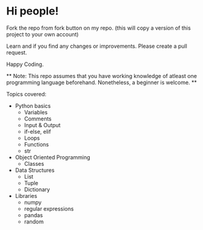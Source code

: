 # Hi people!

Fork the repo from fork button on my repo. (this will copy a version of this project to your own account)

Learn and if you find any changes or improvements. Please create a pull request.

Happy Coding.

** Note: This repo assumes that you have working knowledge of atleast one programming language beforehand.
Nonetheless, a beginner is welcome. **

Topics covered:
* Python basics
    - Variables
    - Comments
    - Input & Output
    - if-else, elif
    - Loops
    - Functions
    - str
* Object Oriented Programming
    - Classes
* Data Structures
    - List
    - Tuple
    - Dictionary
* Libraries
    - numpy
    - regular expressions
    - pandas
    - random